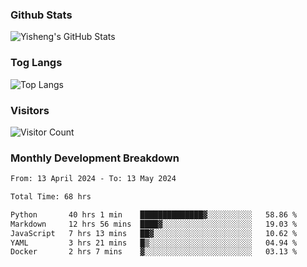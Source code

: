 ### Github Stats
![Yisheng's GitHub Stats](https://github-readme-stats-9qabuvhk1-gongyisheng.vercel.app/api?username=gongyisheng&count_private=true&show_icons=true)
### Tog Langs
![Top Langs](https://github-readme-stats-9qabuvhk1-gongyisheng.vercel.app/api/top-langs/?username=gongyisheng&layout=compact)
### Visitors
![Visitor Count](https://profile-counter.glitch.me/gongyisheng/count.svg)
### Monthly Development Breakdown
<!--START_SECTION:waka-->

```txt
From: 13 April 2024 - To: 13 May 2024

Total Time: 68 hrs

Python       40 hrs 1 min    ██████████████▓░░░░░░░░░░   58.86 %
Markdown     12 hrs 56 mins  ████▓░░░░░░░░░░░░░░░░░░░░   19.03 %
JavaScript   7 hrs 13 mins   ██▓░░░░░░░░░░░░░░░░░░░░░░   10.62 %
YAML         3 hrs 21 mins   █▒░░░░░░░░░░░░░░░░░░░░░░░   04.94 %
Docker       2 hrs 7 mins    ▓░░░░░░░░░░░░░░░░░░░░░░░░   03.13 %
```

<!--END_SECTION:waka-->
